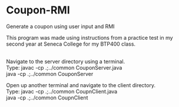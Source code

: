 # Coupon-RMI
Generate a coupon using user input and RMI <br />

This program was made using instructions from a practice test in my second year at Seneca College for my BTP400 class. <br /> <br />


Navigate to the server directory using a terminal. <br />
Type: javac -cp .;../common CouponServer.java <br />
      java -cp .;../common CouponServer <br />
      
Open up another terminal and navigate to the client directory. <br />
Type: javac -cp .;../common CoupnClient.java <br />
      java -cp .;../common CoupnClient <br />
